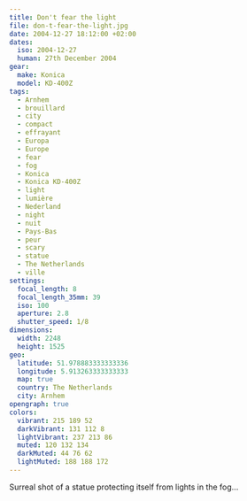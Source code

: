 ```yaml
---
title: Don't fear the light
file: don-t-fear-the-light.jpg
date: 2004-12-27 18:12:00 +02:00
dates:
  iso: 2004-12-27
  human: 27th December 2004
gear:
  make: Konica
  model: KD-400Z
tags:
  - Arnhem
  - brouillard
  - city
  - compact
  - effrayant
  - Europa
  - Europe
  - fear
  - fog
  - Konica
  - Konica KD-400Z
  - light
  - lumière
  - Nederland
  - night
  - nuit
  - Pays-Bas
  - peur
  - scary
  - statue
  - The Netherlands
  - ville
settings:
  focal_length: 8
  focal_length_35mm: 39
  iso: 100
  aperture: 2.8
  shutter_speed: 1/8
dimensions:
  width: 2248
  height: 1525
geo:
  latitude: 51.978883333333336
  longitude: 5.913263333333333
  map: true
  country: The Netherlands
  city: Arnhem
opengraph: true
colors:
  vibrant: 215 189 52
  darkVibrant: 131 112 8
  lightVibrant: 237 213 86
  muted: 120 132 134
  darkMuted: 44 76 62
  lightMuted: 188 188 172
---
```


Surreal shot of a statue protecting itself from lights in the fog...
